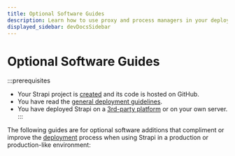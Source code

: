 ```yaml
---
title: Optional Software Guides
description: Learn how to use proxy and process managers in your deployed Strapi application .
displayed_sidebar: devDocsSidebar
---
```

# Optional Software Guides

:::prerequisites
* Your Strapi project is [created](/dev-docs/installation) and its code is hosted on GitHub.
* You have read the [general deployment guidelines](/dev-docs/deployment#general-guidelines).
* You have deployed Strapi on a [3rd-party platform](/dev-docs/deployment/hosting-guides) or on your own server.
:::

The following guides are for optional software additions that compliment or improve the [deployment](/dev-docs/deployment) process when using Strapi in a production or production-like environment:

<CustomDocCardsWrapper>
<CustomDocCard title="Caddy Proxying" description="Use a proxy application like Caddy to secure your Strapi project." link="/dev-docs/deployment/caddy-proxy" />
<CustomDocCard title="HAProxy Proxying" description="Use a proxy application like HAProxy to secure your Strapi project." link="/dev-docs/deployment/haproxy-proxy" />
<CustomDocCard title="NGinx Proxying" description="Use a proxy application like Nginx to secure your Strapi project." link="/dev-docs/deployment/nginx-proxy" />
<CustomDocCard title="PM2 Process Manager" description="Install and start a Strapi application using a process manager." link="/dev-docs/deployment/process-manager" />
</CustomDocCardsWrapper>
